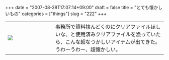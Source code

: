 +++
date = "2007-08-28T17:07:14+09:00"
draft = false
title = "とても懐かしいもの"
categories = ["things"]
slug = "222"
+++

<table width="100%">
<tr>
<td valign="middle" style="width: 30%"><img border="0" src="https://keruru.net/images/46d3d7b1f0ad7-070828-170954.jpg" /></td>
<td valign="middle" style="width: 70%">事務所で資料挟んどくのにクリアファイルほしいな、と使用済みクリアファイルを漁っていたら、こんな超なつかしいアイテムが出てきた。うわーうわー、超懐かしい。</td>
</tr>
</table>
